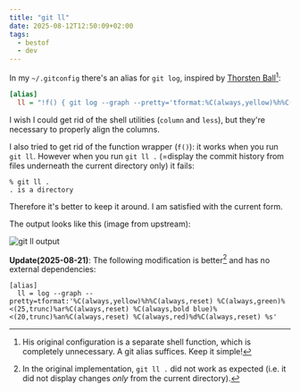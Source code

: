 ```yaml
---
title: "git ll"
date: 2025-08-12T12:50:09+02:00
tags:
  - bestof
  - dev
---
```


In my `~/.gitconfig` there's an alias for `git log`, inspired by [Thorsten
Ball](https://registerspill.thorstenball.com/p/how-i-use-git)[^1]:

```ini
[alias]
  ll = "!f() { git log --graph --pretty='tformat:%C(always,yellow)%h%C(always,reset) %C(always,green)%ar%C(always,reset){%C(always,bold blue)%an%C(always,reset){%C(always,red)%d%C(always,reset) %s' \"$@\" | column -t -s '{' | less -XS; }; f"
```

I wish I could get rid of the shell utilities (`column` and `less`), but they're
necessary to properly align the columns.

I also tried to get rid of the function wrapper (`f()`): it works when you run
`git ll`. However when you run `git ll .` (=display the commit history from
files underneath the current directory only) it fails:

```
% git ll .
. is a directory
```

Therefore it's better to keep it around. I am satisfied with the current form.

The output looks like this (image from upstream):

![git ll output](https://substackcdn.com/image/fetch/$s_!1Mdk!,f_auto,q_auto:good,fl_progressive:steep/https%3A%2F%2Fsubstack-post-media.s3.amazonaws.com%2Fpublic%2Fimages%2Fbf41b48e-523f-4f82-abc0-db4b1d27c689_2310x1374.png)

**Update(2025-08-21)**: The following modification is better[^2] and has no
external dependencies:

```
[alias]
  ll = log --graph --pretty=tformat:'%C(always,yellow)%h%C(always,reset) %C(always,green)%<(25,trunc)%ar%C(always,reset) %C(always,bold blue)%<(20,trunc)%an%C(always,reset) %C(always,red)%d%C(always,reset) %s'
```


[^1]: His original configuration is a separate shell function, which is
    completely unnecessary. A git alias suffices. Keep it simple!

[^2]: In the original implementation, `git ll .` did not work as expected
    (i.e. it did not display changes _only_ from the current directory).
